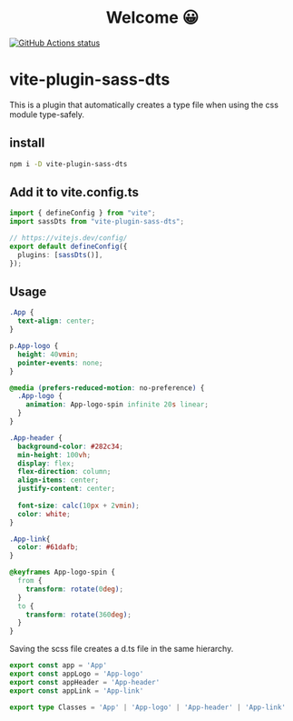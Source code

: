 <h1 align="center">Welcome 😀</h1>

<p align="left">
  <a href="https://github.com/actions/setup-node"><img alt="GitHub Actions status" src="https://github.com/activeguild/classnames-generics/workflows/automatic%20release/badge.svg" style="max-width:100%;"></a>
</p>

# vite-plugin-sass-dts
 This is a plugin that automatically creates a type file when using the css module type-safely.

## install
```bash
npm i -D vite-plugin-sass-dts
```

## Add it to vite.config.ts
```ts
import { defineConfig } from "vite";
import sassDts from "vite-plugin-sass-dts";

// https://vitejs.dev/config/
export default defineConfig({
  plugins: [sassDts()],
});

```

## Usage

```scss:App.scss
.App {
  text-align: center;
}

p.App-logo {
  height: 40vmin;
  pointer-events: none;
}

@media (prefers-reduced-motion: no-preference) {
  .App-logo {
    animation: App-logo-spin infinite 20s linear;
  }
}

.App-header {
  background-color: #282c34;
  min-height: 100vh;
  display: flex;
  flex-direction: column;
  align-items: center;
  justify-content: center;
  
  font-size: calc(10px + 2vmin);
  color: white;
}

.App-link{
  color: #61dafb;
}

@keyframes App-logo-spin {
  from {
    transform: rotate(0deg);
  }
  to {
    transform: rotate(360deg);
  }
}
```

Saving the scss file creates a d.ts file in the same hierarchy.

```ts:App.scss.d.ts
export const app = 'App'
export const appLogo = 'App-logo'
export const appHeader = 'App-header'
export const appLink = 'App-link'

export type Classes = 'App' | 'App-logo' | 'App-header' | 'App-link'
```